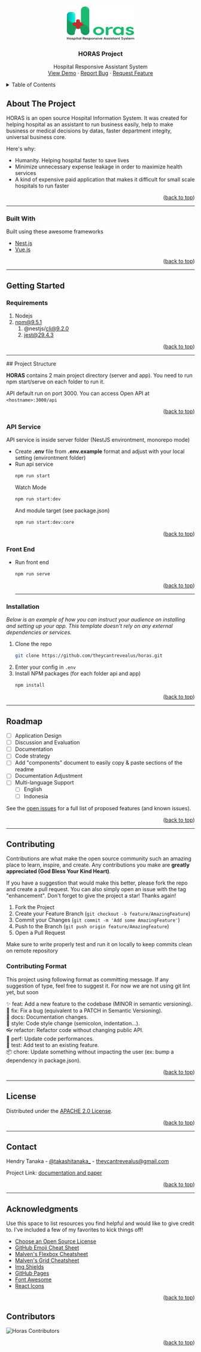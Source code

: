 <div id="top"></div>
<!-- PROJECT LOGO -->
<br />
<div align="center">
  <img src="horas.png" width="180" />
  <h3 align="center">HORAS Project</h3>
  <p align="center">
    Hospital Responsive Assistant System
    <br />
    <a href="#">View Demo</a>
    ·
    <a href="https://github.com/theycantrevealus/horas/issues">Report Bug</a>
    ·
    <a href="https://github.com/theycantrevealus/horas/issues">Request Feature</a>
  </p>
</div>

<!-- TABLE OF CONTENTS -->
<details>
  <summary>Table of Contents</summary>
  <ol>
    <li>
      <a href="#about-the-project">About The Project</a>
      <ul>
        <li><a href="#built-with">Built With</a></li>
      </ul>
    </li>
    <li>
      <a href="#getting-started">Getting Started</a>
      <ul>
        <li><a href="#prerequisites">Prerequisites</a></li>
        <li><a href="#installation">Installation</a></li>
      </ul>
    </li>
    <li><a href="#usage">Usage</a></li>
    <li><a href="#roadmap">Roadmap</a></li>
    <li><a href="#contributing">Contributing</a></li>
    <li><a href="#license">License</a></li>
    <li><a href="#contact">Contact</a></li>
    <li><a href="#acknowledgments">Acknowledgments</a></li>
    <li><a href="#contributors">Contributors</a></li>
  </ol>
</details>

<!-- ABOUT THE PROJECT -->

## About The Project

HORAS is an open source Hospital Information System. It was created for helping hospital as an assistant to run business easily, help to make business or medical decisions by datas, faster department integity, universal business core.

Here's why:

- Humanity. Helping hospital faster to save lives
- Minimize unnecessary expense leakage in order to maximize health services
- A kind of expensive paid application that makes it difficult for small scale hospitals to run faster

<p align="right">(<a href="#top">back to top</a>)</p>
<hr />

### Built With

Built using these awesome frameworks

- [Nest.js](https://nestjs.com/)
- [Vue.js](https://vuejs.org/)

<p align="right">(<a href="#top">back to top</a>)</p>
<hr />
<!-- GETTING STARTED -->

## Getting Started

### Requirements
1. Nodejs
2. npm@9.5.1
   1. @nestjs/cli@9.2.0
   2. jest@29.4.3

<p align="right">(<a href="#top">back to top</a>)</p>

<!-- STRUCTURE -->
<hr />
## Project Structure

<b>HORAS</b> contains 2 main project directory (server and app). You need to run npm start/serve on each folder to run it.

API default run on port 3000. You can access Open API at `<hostname>:3000/api`

<p align="right">(<a href="#top">back to top</a>)</p>

### API Service
API service is inside server folder (NestJS environtment, monorepo mode)
- Create <b>.env</b> file from <b>.env.example</b> format and adjust with your local setting (environtment folder) 
- Run api service
  ```sh
  npm run start
  ```
  Watch Mode
  ```sh
  npm run start:dev
  ```
  And module target (see package.json)
  ```sh
  npm run start:dev:core
  ```
  <p align="right">(<a href="#top">back to top</a>)</p>

### Front End
- Run front end
  ```sh
  npm run serve
  ```
  <p align="right">(<a href="#top">back to top</a>)</p>
  <hr />

### Installation

_Below is an example of how you can instruct your audience on installing and setting up your app. This template doesn't rely on any external dependencies or services._

1. Clone the repo
   ```sh
   git clone https://github.com/theycantrevealus/horas.git
   ```
2. Enter your config in `.env`
3. Install NPM packages (for each folder api and app)
   ```sh
   npm install
   ```

<p align="right">(<a href="#top">back to top</a>)</p>
<hr />
<!-- ROADMAP -->

## Roadmap

- [ ] Application Design
- [ ] Discussion and Evaluation
- [ ] Documentation
- [ ] Code strategy
- [ ] Add "components" document to easily copy & paste sections of the readme
- [ ] Documentation Adjustment
- [ ] Multi-language Support
  - [ ] English
  - [ ] Indonesia

See the [open issues](https://github.com/theycantrevealus/horas/issues) for a full list of proposed features (and known issues).

<p align="right">(<a href="#top">back to top</a>)</p>
<hr />
<!-- CONTRIBUTING -->

## Contributing

Contributions are what make the open source community such an amazing place to learn, inspire, and create. Any contributions you make are **greatly appreciated (God Bless Your Kind Heart)**.

If you have a suggestion that would make this better, please fork the repo and create a pull request. You can also simply open an issue with the tag "enhancement".
Don't forget to give the project a star! Thanks again!

1. Fork the Project
2. Create your Feature Branch (`git checkout -b feature/AmazingFeature`)
3. Commit your Changes (`git commit -m 'Add some AmazingFeature'`)
4. Push to the Branch (`git push origin feature/AmazingFeature`)
5. Open a Pull Request

Make sure to write properly test and run it on locally to keep commits clean on remote repository

### Contributing Format

This project using following format as committing message. If any suggestion of type, feel free to suggest it. For now we are not using git lint yet, but soon

✨ feat: Add a new feature to the codebase (MINOR in semantic versioning).<br />
🔧 fix: Fix a bug (equivalent to a PATCH in Semantic Versioning).<br />
📑 docs: Documentation changes.<br />
👑 style: Code style change (semicolon, indentation...).<br />
👓 refactor: Refactor code without changing public API.<br />
🚀 perf: Update code performances.<br />
🔎 test: Add test to an existing feature.<br />
📦 chore: Update something without impacting the user (ex: bump a dependency in package.json).<br />

<p align="right">(<a href="#top">back to top</a>)</p>
<hr />

<!-- LICENSE -->

## License

Distributed under the <a href="https://github.com/theycantrevealus/horas?tab=Apache-2.0-1-ov-file">APACHE 2.0 License</a>.

<p align="right">(<a href="#top">back to top</a>)</p>
<hr />
<!-- CONTACT -->

## Contact

Hendry Tanaka - [@takashitanaka\_](https://twitter.com/takashitanaka_) - theycantrevealus@gmail.com

Project Link: [documentation and paper](https://theycantrevealus.github.io/horas/)

<p align="right">(<a href="#top">back to top</a>)</p>
<hr />
<!-- ACKNOWLEDGMENTS -->

## Acknowledgments

Use this space to list resources you find helpful and would like to give credit to. I've included a few of my favorites to kick things off!

- [Choose an Open Source License](https://choosealicense.com)
- [GitHub Emoji Cheat Sheet](https://www.webpagefx.com/tools/emoji-cheat-sheet)
- [Malven's Flexbox Cheatsheet](https://flexbox.malven.co/)
- [Malven's Grid Cheatsheet](https://grid.malven.co/)
- [Img Shields](https://shields.io)
- [GitHub Pages](https://pages.github.com)
- [Font Awesome](https://fontawesome.com)
- [React Icons](https://react-icons.github.io/react-icons/search)

<p align="right">(<a href="#top">back to top</a>)</p>

<!-- MARKDOWN LINKS & IMAGES -->

<!-- CONTRIBUTORS -->

## Contributors
<img src="https://contrib.rocks/image?repo=theycantrevealus/horas" alt="Horas Contributors"/>
<p align="right">(<a href="#top">back to top</a>)</p>
